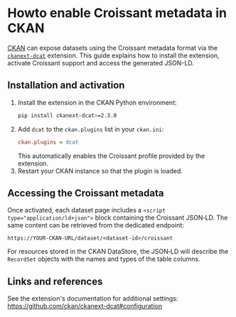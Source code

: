 # Howto enable Croissant metadata in CKAN

[CKAN](https://ckan.org) can expose datasets using the Croissant metadata format via the [`ckanext-dcat`](https://github.com/ckan/ckanext-dcat) extension.
This guide explains how to install the extension, activate Croissant support and access the generated JSON-LD.

## Installation and activation

1. Install the extension in the CKAN Python environment:
   ```bash
   pip install ckanext-dcat>=2.3.0
   ```
2. Add `dcat` to the `ckan.plugins` list in your `ckan.ini`:
   ```ini
   ckan.plugins = dcat
   ```
   This automatically enables the Croissant profile provided by the extension.
3. Restart your CKAN instance so that the plugin is loaded.

## Accessing the Croissant metadata

Once activated, each dataset page includes a `<script type="application/ld+json">` block containing the Croissant JSON‑LD.
The same content can be retrieved from the dedicated endpoint:

```
https://YOUR-CKAN-URL/dataset/<dataset-id>/croissant
```

For resources stored in the CKAN DataStore, the JSON‑LD will describe the `RecordSet` objects with the names and types of the table columns.

## Links and references

See the extension's documentation for additional settings:
<https://github.com/ckan/ckanext-dcat#configuration>
